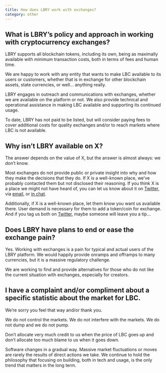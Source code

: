 ```yaml
---
title: How does LBRY work with exchanges?
category: other
---
```


## What is LBRY’s policy and approach in working with cryptocurrency exchanges?
LBRY supports all blockchain tokens, including its own, being as maximally available with minimum transaction costs, both in terms of fees and human time.

We are happy to work with any entity that wants to make LBC available to its users or customers, whether that is in exchange for other blockchain assets, state currencies, or well… anything really.

LBRY engages in outreach and communications with exchanges, whether we are available on the platform or not. We also provide technical and operational assistance in making LBC available and supporting its continued usage.

To date, LBRY has not paid to be listed, but will consider paying fees to cover additional costs for quality exchanges and/or to reach markets where LBC is not available.

## Why isn’t LBRY available on X?
The answer depends on the value of X, but the answer is almost always: we don’t know.

Most exchanges do not provide public or private insight into why and how they make the decisions that they do. If X is a well-known place, we’ve probably contacted them but not disclosed their reasoning. If you think X is a place we might not have heard of, you can let us know about it on [Twitter](https://twitter.com/lbrycom), via [email](mailto:hello@lbry.com), or [in chat](https://chat.lbry.com).

Additionally, if X is a well-known place, let them know you want us available there. User demand is necessary for them to add a token/coin for exchange. And if you tag us both on [Twitter](https://twitter.com/lbrycom), maybe someone will leave you a tip…

## Does LBRY have plans to end or ease the exchange pain?
Yes. Working with exchanges is a pain for typical and actual users of the LBRY platform. We would happily provide onramps and offramps to many currencies, but it is a massive regulatory challenge.

We are working to find and provide alternatives for those who do not like the current situation with exchanges, especially for creators.

## I have a complaint and/or compliment about a specific statistic about the market for LBC.
We’re sorry you feel that way and/or thank you.

We do not control the markets. We do not interfere with the markets. We do not dump and we do not pump.

Don’t allocate very much credit to us when the price of LBC goes up and don’t allocate too much blame to us when it goes down.

Software changes in a gradual way. Massive market fluctuations or moves are rarely the results of direct actions we take. We continue to hold the philosophy that focusing on building, both in tech and usage, is the only trend that matters in the long term.
